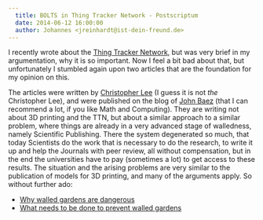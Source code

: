 ```yaml
---
  title: BOLTS in Thing Tracker Network - Postscriptum
  date: 2014-06-12 16:00:00
  author: Johannes <jreinhardt@ist-dein-freund.de>
---
```


I recently wrote about the [Thing Tracker Network](http://thingtracker.net/), but was very brief in my argumentation, why it is so important. Now I feel a bit bad about that, but unfortunately I stumbled again upon two articles that are the foundation for my opinion on this.

<!-- more -->

The articles were written by [Christopher Lee](http://potentialinfo.blogspot.com) (I guess it is not _the_ Christopher Lee), and were published on the blog of [John Baez](https://johncarlosbaez.wordpress.com/) (that I can recommend a lot, if you like Math and Computing). They are writing not about 3D printing and the TTN, but about a similar approach to a similar problem, where things are already in a very advanced stage of walledness, namely Scientific Publishing. There the system degenerated so much, that today Scientists do the work that is necessary to do the research, to write it up and help the Journals with peer review, all without compensation, but in the end the universities have to pay (sometimes a lot) to get access to these results. The situation and the arising problems are very similar to the publication of models for 3D printing, and many of the arguments apply. So without further ado:

* [Why walled gardens are dangerous](https://johncarlosbaez.wordpress.com/2013/07/12/the-selected-papers-network-part-3/)
* [What needs to be done to prevent walled gardens](https://johncarlosbaez.wordpress.com/2013/07/29/the-selected-papers-network-part-4/)

